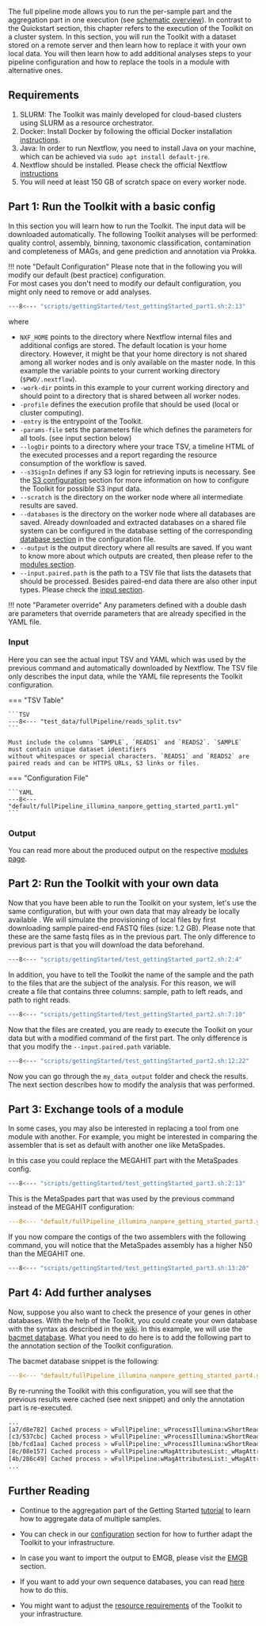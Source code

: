 The full pipeline mode allows you to run the per-sample part and the aggregation part in one execution (see [schematic overview](README.md)).
In contrast to the Quickstart section, this chapter refers to the execution of the Toolkit on a cluster system.
In this section, you will run the Toolkit with a dataset stored on a remote server and then learn how to replace it with your own local data. 
You will then learn how to add additional analyses steps to your pipeline configuration and how to replace the tools in a module with alternative ones.

## Requirements

1. SLURM: The Toolkit was mainly developed for cloud-based clusters using SLURM as a resource orchestrator.
2. Docker: Install Docker by following the official Docker installation [instructions](https://docs.docker.com/engine/install/ubuntu/).
3. Java: In order to run Nextflow, you need to install Java on your machine, which can be achieved via `sudo apt install default-jre`.
4. Nextflow should be installed. Please check the official Nextflow [instructions](https://www.nextflow.io/docs/latest/install.html#install-nextflow)
5. You will need at least 150 GB of scratch space on every worker node. 

## Part 1: Run the Toolkit with a basic config

In this section you will learn how to run the Toolkit. The input data will be downloaded automatically.
The following Toolkit analyses will be performed: quality control, assembly, binning, taxonomic classification,
contamination and completeness of MAGs, and gene prediction and annotation via Prokka.

!!! note "Default Configuration"
    Please note that in the following you will modify our default (best practice) configuration.  
    For most cases you don't need to modify our default configuration, you might only need to remove or add analyses.

```BASH
---8<--- "scripts/gettingStarted/test_gettingStarted_part1.sh:2:13"
```

where


 * `NXF_HOME` points to the directory where Nextflow internal files and additional configs are stored. The default location is your home directory.
 However, it might be that your home directory is not shared among all worker nodes and is only available on the master node.  In this example
 the variable points to your current working directory (`$PWD/.nextflow`).
 * `-work-dir` points in this example to your current working directory and should point to a directory that is shared between all worker nodes.
 * `-profile` defines the execution profile that should be used (local or cluster computing).
 * `-entry` is the entrypoint of the Toolkit.
 * `-params-file` sets the parameters file which defines the parameters for all tools. (see input section below)
 * `--logDir` points to a directory where your trace TSV, a timeline HTML of the executed processes and a report regarding the resource consumption of the workflow is saved.
 * `--s3SignIn` defines if any S3 login for retrieving inputs is necessary. See the [S3 configuration](configuration.md#s3-configuration) section for more information on how to configure the Toolkit for possible S3 input data.
 * `--scratch` is the directory on the worker node where all intermediate results are saved.
 * `--databases` is the directory on the worker node where all databases are saved. Already downloaded and extracted databases on a shared file system can be configured in the database setting of the corresponding [database section](database.md) in the configuration file.
 * `--output` is the output directory where all results are saved. If you want to know more about which outputs are created, then please refer to the [modules section](modules/introduction.md).
 * `--input.paired.path` is the path to a TSV file that lists the datasets that should be processed. Besides paired-end data there are also other input types. Please check the [input section](pipeline_input.md).

!!! note "Parameter override"
    Any parameters defined with a double dash are parameters that override parameters that are already specified in the YAML file.

### Input

Here you can see the actual input TSV and YAML which was used by the previous command and automatically downloaded by Nextflow. 
The TSV file only describes the input data, while the YAML file represents the Toolkit configuration.

=== "TSV Table"

    ```TSV
    ---8<--- "test_data/fullPipeline/reads_split.tsv"
    ```
  
    Must include the columns `SAMPLE`, `READS1` and `READS2`. `SAMPLE` must contain unique dataset identifiers
    without whitespaces or special characters. `READS1` and `READS2` are paired reads and can be HTTPS URLs, S3 links or files.

=== "Configuration File"

    ```YAML
    ---8<--- "default/fullPipeline_illumina_nanpore_getting_started_part1.yml"
    ```

### Output

You can read more about the produced output on the respective [modules page](modules/introduction.md).

## Part 2: Run the Toolkit with your own data

Now that you have been able to run the Toolkit on your system, let's use the same configuration, but with your own data that may already be 
locally available . We will simulate the provisioning of local files by first downloading sample paired-end FASTQ files (size: 1.2 GB). 
Please note that these are the same fastq files as in the previous part. The only difference to previous part is that you will download the
data beforehand. 

```BASH
---8<--- "scripts/gettingStarted/test_gettingStarted_part2.sh:2:4"
```

In addition, you have to tell the Toolkit the name of the sample and the path to the files that are the subject of the analysis.
For this reason, we will create a file that contains three columns: sample, path to left reads, and path to right reads.

```BASH
---8<--- "scripts/gettingStarted/test_gettingStarted_part2.sh:7:10"
```

Now that the files are created, you are ready to execute the Toolkit on your data but with a modified command of the first part.
The only difference is that you modify the `--input.paired.path` variable.

```BASH
---8<--- "scripts/gettingStarted/test_gettingStarted_part2.sh:12:22"
```

Now you can go through the `my_data_output` folder and check the results.
The next section describes how to modify the analysis that was performed.

## Part 3: Exchange tools of a module 

In some cases, you may also be interested in replacing a tool from one module with another. For example, you might be interested in comparing the assembler that is set as default with another one like MetaSpades.

In this case you could replace the MEGAHIT part with the MetaSpades config.

```BASH
---8<--- "scripts/gettingStarted/test_gettingStarted_part3.sh:2:13"
```

This is the MetaSpades part that was used by the previous command instead of the MEGAHIT configuration:


```YAML
---8<--- "default/fullPipeline_illumina_nanpore_getting_started_part3.yml:49:52"
```

If you now compare the contigs of the two assemblers with the following command, 
you will notice that the MetaSpades assembly has a higher N50 than the MEGAHIT one. 

```BASH
---8<--- "scripts/gettingStarted/test_gettingStarted_part3.sh:13:20"
```


## Part 4: Add further analyses 

Now, suppose you also want to check the presence of your genes in other databases. With the help of the Toolkit, you could create your own database with the syntax as described 
in the [wiki](database.md#database-input-configuration). In this example, we will use the [bacmet database](http://bacmet.biomedicine.gu.se/).
What you need to do here is to add the following part to the annotation section of the Toolkit configuration.

The bacmet database snippet is the following:

```YAML
---8<--- "default/fullPipeline_illumina_nanpore_getting_started_part4.yml:104:113"
```

By re-running the Toolkit with this configuration, you will see that the previous results were cached (see next snippet) and only the annotation part is re-executed.

```BASH
...
[a7/d8e782] Cached process > wFullPipeline:_wProcessIllumina:wShortReadBinningList:_wBinning:pMetabat (MYDATA)
[c3/537cbc] Cached process > wFullPipeline:_wProcessIllumina:wShortReadBinningList:_wBinning:pCovermContigsCoverage (Sample: MYDATA)
[bb/fcd1aa] Cached process > wFullPipeline:_wProcessIllumina:wShortReadBinningList:_wBinning:pCovermGenomeCoverage (Sample: MYDATA)
[8c/08e157] Cached process > wFullPipeline:wMagAttributesList:_wMagAttributes:pGtdbtk (Sample: MYDATA)
[4b/286c49] Cached process > wFullPipeline:wMagAttributesList:_wMagAttributes:pCheckM2 (Sample: MYDATA)
...
```

## Further Reading

* Continue to the aggregation part of the Getting Started [tutorial](aggregation.md) to learn how to aggregate data of multiple samples.

* You can check in our [configuration](configuration.md) section for how to further adapt the Toolkit to your infrastructure.

* In case you want to import the output to EMGB, please visit the [EMGB](modules/export.md) section.

* If you want to add your own sequence databases, you can read [here](database.md) how to do this.

* You might want to adjust the [resource requirements](configuration.md#configuration-of-computational-resources-used-for-pipeline-runs) of the Toolkit to your infrastructure.
